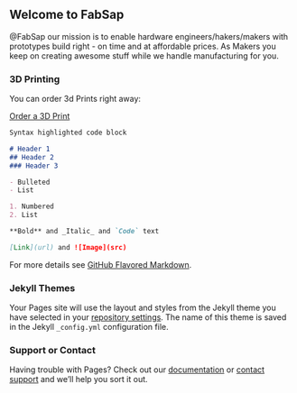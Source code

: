 ## Welcome to FabSap

@FabSap our mission is to enable hardware engineers/hakers/makers with prototypes build right - on time and at affordable prices.
As Makers you keep on creating awesome stuff while we handle manufacturing for you.



### 3D Printing

You can order 3d Prints right away:

<a href="https://www.3dhubs.com/service/fabsap" data-3dhubs-widget="button" data-hub-id="72904" data-type="orderWidget" data-color="green" data-size="large" data-text="Order a 3D Print" >Order a 3D Print</a>
<script>!function(a,b,c,d){var e,g=(a.getElementsByTagName(b)[0],/^http:/.test(a.location)?"http":"https");a.getElementById(d)||(e=a.createElement(b),e.id=d,e.src=g+"://d3d4ig4df637nj.cloudfront.net/w/2.0.js",e.async=!0,a.body.appendChild(e))}(document,"script",1,"h3d-widgets-js");</script>


```markdown
Syntax highlighted code block

# Header 1
## Header 2
### Header 3

- Bulleted
- List

1. Numbered
2. List

**Bold** and _Italic_ and `Code` text

[Link](url) and ![Image](src)
```

For more details see [GitHub Flavored Markdown](https://guides.github.com/features/mastering-markdown/).

### Jekyll Themes

Your Pages site will use the layout and styles from the Jekyll theme you have selected in your [repository settings](https://github.com/dhavalpalsana/Fabsap/settings). The name of this theme is saved in the Jekyll `_config.yml` configuration file.

### Support or Contact

Having trouble with Pages? Check out our [documentation](https://help.github.com/categories/github-pages-basics/) or [contact support](https://github.com/contact) and we’ll help you sort it out.
